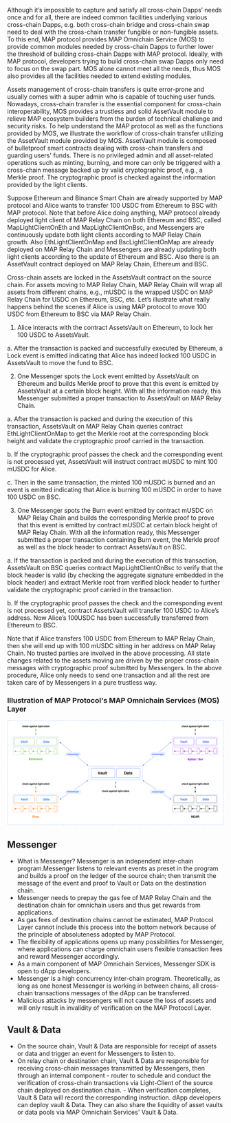 Although it’s impossible to capture and satisfy all cross-chain Dapps’ needs once and for all, there are indeed common facilities underlying various cross-chain Dapps, e.g. both cross-chain bridge and cross-chain swap need to deal with the cross-chain transfer fungible or non-fungible assets. To this end, MAP protocol provides MAP Omnichain Service (MOS) to provide common modules needed by cross-chain Dapps to further lower the threshold of building cross-chain Dapps with MAP protocol. Ideally, with MAP protocol, developers trying to build cross-chain swap Dapps only need to focus on the swap part. MOS alone cannot meet all the needs, thus MOS also provides all the facilities needed to extend existing modules.

Assets management of cross-chain transfers is quite error-prone and usually comes with a super admin who is capable of touching user funds. Nowadays, cross-chain transfer is the essential component for cross-chain interoperability, MOS provides a trustless and solid AssetVault module to relieve MAP ecosystem builders from the burden of technical challenge and security risks. To help understand the MAP protocol as well as the functions provided by MOS, we illustrate the workflow of cross-chain transfer utilizing the AssetVault module provided by MOS. AssetVault module is composed of bulletproof smart contracts dealing with cross-chain transfers and guarding users' funds. There is no privileged admin and all asset-related operations such as minting, burning, and more can only be triggered with a cross-chain message backed up by valid cryptographic proof, e.g., a Merkle proof. The cryptographic proof is checked against the information provided by the light clients.

Suppose Ethereum and Binance Smart Chain are already supported by MAP protocol and Alice wants to transfer 100 USDC from Ethereum to BSC with MAP protocol. Note that before Alice doing anything, MAP protocol already deployed light client of MAP Relay Chain on both Ethereum and BSC, called MapLightClientOnEth and MapLightClientOnBsc, and Messengers are continuously update both light clients according to MAP Relay Chain growth. Also EthLightClientOnMap and BscLightClientOnMap are already deployed on MAP Relay Chain and Messengers are already updating both light clients according to the update of Ethereum and BSC. Also there is an AssetVault contract deployed on MAP Relay Chain, Ethereum and BSC.

Cross-chain assets are locked in the AssetsVault contract on the source chain. For assets moving to MAP Relay Chain, MAP Relay Chain will wrap all assets from different chains, e.g., mUSDC is the wrapped USDC on MAP Relay Chain for USDC on Ethereum, BSC, etc. Let’s illustrate what really happens behind the scenes if Alice is using MAP protocol to move 100 USDC from Ethereum to BSC via MAP Relay Chain.

1. Alice interacts with the contract AssetsVault on Ethereum, to lock her 100 USDC to AssetsVault.

a. After the transaction is packed and successfully executed by Ethereum, a Lock event is emitted indicating that Alice has indeed locked 100 USDC in AssetsVault to move the fund to BSC.

2. One Messenger spots the Lock event emitted by AssetsVault on Ethereum and builds Merkle proof to prove that this event is emitted by AssetsVault at a certain block height. With all the information ready, this Messenger submitted a proper transaction to AssetsVault on MAP Relay Chain.

a. After the transaction is packed and during the execution of this transaction, AssetsVault on MAP Relay Chain queries contract EthLightClientOnMap to get the Merkle root at the corresponding block height and validate the cryptographic proof carried in the transaction.

b. If the cryptographic proof passes the check and the corresponding event is not processed yet, AssetsVault will instruct contract mUSDC to mint 100 mUSDC for Alice.

c. Then in the same transaction, the minted 100 mUSDC is burned and an event is emitted indicating that Alice is burning 100 mUSDC in order to have 100 USDC on BSC.

3. One Messenger spots the Burn event emitted by contract mUSDC on MAP Relay Chain and builds the corresponding Merkle proof to prove that this event is emitted by contract mUSDC at certain block height of MAP Relay Chain. With all the information ready, this Messenger submitted a proper transaction containing Burn event, the Merkle proof as well as the block header to contract AssetsVault on BSC.

a. If the transaction is packed and during the execution of this transaction, AssetsVault on BSC queries contract MapLightClientOnBsc to verify that the block header is valid (by checking the aggregate signature embedded in the block header) and extract Merkle root from verified block header to further  validate the cryptographic proof carried in the transaction.

b. If the cryptographic proof passes the check and the corresponding event is not processed yet, contract AssetsVault will transfer 100 USDC to Alice’s address. Now Alice’s 100USDC has been successfully transferred from Ethereum to BSC.

Note that if Alice transfers 100 USDC from Ethereum to MAP Relay Chain, then she will end up with 100 mUSDC sitting in her address on MAP Relay Chain. No trusted parties are involved in the above processing. All state changes related to the assets moving are driven by the proper cross-chain messages with cryptographic proof submitted by Messengers. In the above procedure, Alice only needs to send one transaction and all the rest are taken care of by Messengers in a pure trustless way.

### Illustration of MAP Protocol's MAP Omnichain Services (MOS) Layer

![](mcs_final.png)

## Messenger
- What is Messenger? Messenger is an independent inter-chain program.Messenger listens to relevant events as preset in the program and builds a proof on the ledger of the source chain; then transmit the message of the event and proof to Vault or Data on the destination chain.
- Messenger needs to prepay the gas fee of MAP Relay Chain and the destination chain for omnichain users and thus get rewards from applications.
- As gas fees of destination chains cannot be estimated, MAP Protocol Layer cannot include this process into the bottom network because of the principle of absoluteness adopted by MAP Protocol.
- The flexibility of applications opens up many possibilities for Messenger, where applications can charge omnichain users flexible transaction fees and reward Messenger accordingly. 
- As a main component of MAP Omnichain Services, Messenger SDK is open to dApp developers.
- Messenger is a high concurrency inter-chain program. Theoretically, as long as one honest Messenger is working in between chains, all cross-chain transactions messages of the dApp can be transferred.
- Malicious attacks by messengers will not cause the loss of assets and will only result in invalidity of verification on the MAP Protocol Layer.  

## Vault & Data
- On the source chain, Vault & Data are responsible for receipt of assets or data and trigger an event for Messengers to listen to.
- On relay chain or destination chain, Vault & Data are responsible for receiving cross-chain messages transmitted by Messengers, then through an internal component - router to schedule and conduct the verification of cross-chain transactions via Light-Client of the source chain deployed on destination chain. - When verification completes, Vault & Data will record the corresponding instruction.
dApp developers can deploy vault & Data. They can also share the liquidity of asset vaults or data pools via MAP Omnichain Services' Vault & Data.
